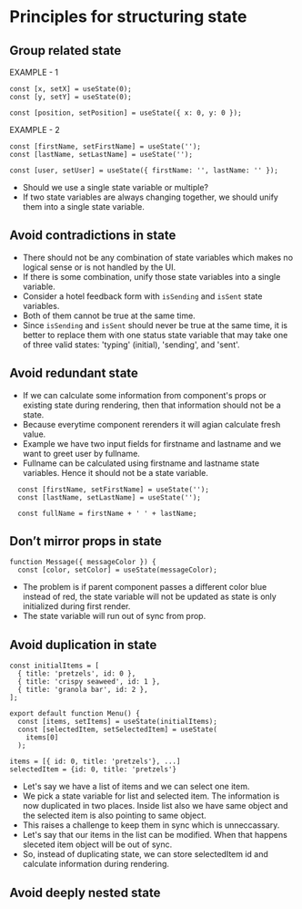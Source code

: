 # Principles for structuring state 

## Group related state 

EXAMPLE - 1

```tsx
const [x, setX] = useState(0);
const [y, setY] = useState(0);
```

```tsx
const [position, setPosition] = useState({ x: 0, y: 0 });
```

EXAMPLE - 2

```tsx
const [firstName, setFirstName] = useState('');
const [lastName, setLastName] = useState('');
```

```tsx
const [user, setUser] = useState({ firstName: '', lastName: '' });
```

- Should we use a single state variable or multiple?
- If two state variables are always changing together, we should unify them into a single state variable.



## Avoid contradictions in state 

- There should not be any combination of state variables which makes no logical sense or is not handled by the UI.
- If there is some combination, unify those state variables into a single variable.
- Consider a hotel feedback form with `isSending` and `isSent` state variables.
- Both of them cannot be true at the same time.
- Since `isSending` and `isSent` should never be true at the same time, it is better to replace them with one status state variable that may take one of three valid states: 'typing' (initial), 'sending', and 'sent'.


## Avoid redundant state 

- If we can calculate some information from component's props or existing state during rendering, then that information should not be a state.
- Because everytime component rerenders it will agian calculate fresh value.
- Example we have two input fields for firstname and lastname and we want to greet user by fullname.
- Fullname can be calculated using firstname and lastname state variables. Hence it should not be a state variable.

```tsx
  const [firstName, setFirstName] = useState('');
  const [lastName, setLastName] = useState('');

  const fullName = firstName + ' ' + lastName;
```


## Don’t mirror props in state 

```tsx
function Message({ messageColor }) {
  const [color, setColor] = useState(messageColor);
```
- The problem is if parent component passes a different color blue instead of red, the state variable will not be updated as state is only initialized during first render.
- The state variable will run out of sync from prop.


## Avoid duplication in state 

```tsx
const initialItems = [
  { title: 'pretzels', id: 0 },
  { title: 'crispy seaweed', id: 1 },
  { title: 'granola bar', id: 2 },
];

export default function Menu() {
  const [items, setItems] = useState(initialItems);
  const [selectedItem, setSelectedItem] = useState(
    items[0]
  );
```

```tsx
items = [{ id: 0, title: 'pretzels'}, ...]
selectedItem = {id: 0, title: 'pretzels'}
```

- Let's say we have a list of items and we can select one item.
- We pick a state variable for list and selected item. The information is now duplicated in two places. Inside list also we have same object and the selected item is also pointing to same object.
- This raises a challenge to keep them in sync which is unneccassary.
- Let's say that our items in the list can be modified. When that happens sleceted item object will be out of sync.
- So, instead of duplicating state, we can store selectedItem id and calculate information during rendering.



## Avoid deeply nested state 
